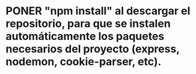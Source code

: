 # PONER "npm install" al descargar el repositorio, para que se instalen automáticamente los paquetes necesarios del proyecto (express, nodemon, cookie-parser, etc).
